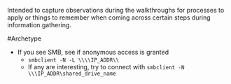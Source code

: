 Intended to capture observations during the walkthroughs for processes to apply or things to  remember when coming across certain steps during information gathering.

#Archetype
- If you see SMB, see if anonymous access is granted
    - `smbclient -N -L \\\\IP_ADDR\\`
    - If any are interesting, try to connect with `smbclient -N \\\IP_ADDR\shared_drive_name`

